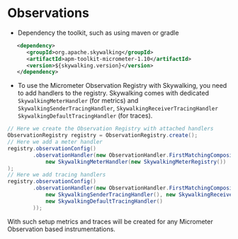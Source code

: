 # Observations

* Dependency the toolkit, such as using maven or gradle
```xml
   <dependency>
      <groupId>org.apache.skywalking</groupId>
      <artifactId>apm-toolkit-micrometer-1.10</artifactId>
      <version>${skywalking.version}</version>
   </dependency>
```

* To use the Micrometer Observation Registry with Skywalking, you need to add handlers to the registry. Skywalking comes
with dedicated `SkywalkingMeterHandler` (for metrics) and `SkywalkingSenderTracingHandler`, `SkywalkingReceiverTracingHandler`
`SkywalkingDefaultTracingHandler` (for traces).

```java
// Here we create the Observation Registry with attached handlers
ObservationRegistry registry = ObservationRegistry.create();
// Here we add a meter handler
registry.observationConfig()
        .observationHandler(new ObservationHandler.FirstMatchingCompositeObservationHandler(
            new SkywalkingMeterHandler(new SkywalkingMeterRegistry())
);
// Here we add tracing handlers
registry.observationConfig()
        .observationHandler(new ObservationHandler.FirstMatchingCompositeObservationHandler(
            new SkywalkingSenderTracingHandler(), new SkywalkingReceiverTracingHandler(),
            new SkywalkingDefaultTracingHandler()
        ));
```

With such setup metrics and traces will be created for any Micrometer Observation based instrumentations.
